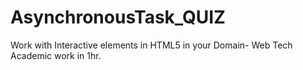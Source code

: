 # AsynchronousTask_QUIZ
Work with Interactive elements in HTML5 in your Domain- Web Tech Academic work in 1hr.
